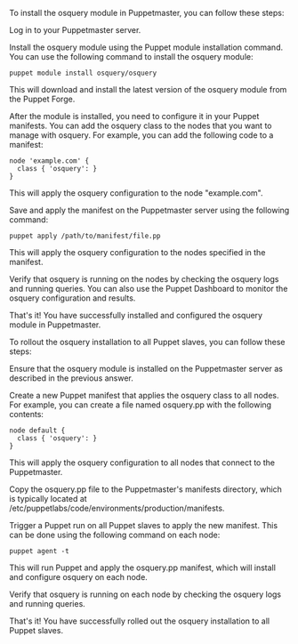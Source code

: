 To install the osquery module in Puppetmaster, you can follow these steps:

Log in to your Puppetmaster server.

Install the osquery module using the Puppet module installation command. You can use the following command to install the osquery module:

```
puppet module install osquery/osquery
```

This will download and install the latest version of the osquery module from the Puppet Forge.

After the module is installed, you need to configure it in your Puppet manifests. You can add the osquery class to the nodes that you want to manage with osquery. For example, you can add the following code to a manifest:

```
node 'example.com' {
  class { 'osquery': }
}
```

This will apply the osquery configuration to the node "example.com".

Save and apply the manifest on the Puppetmaster server using the following command:

```
puppet apply /path/to/manifest/file.pp
```

This will apply the osquery configuration to the nodes specified in the manifest.

Verify that osquery is running on the nodes by checking the osquery logs and running queries. You can also use the Puppet Dashboard to monitor the osquery configuration and results.

That's it! You have successfully installed and configured the osquery module in Puppetmaster.


To rollout the osquery installation to all Puppet slaves, you can follow these steps:

Ensure that the osquery module is installed on the Puppetmaster server as described in the previous answer.

Create a new Puppet manifest that applies the osquery class to all nodes. For example, you can create a file named osquery.pp with the following contents:

```
node default {
  class { 'osquery': }
}
```

This will apply the osquery configuration to all nodes that connect to the Puppetmaster.

Copy the osquery.pp file to the Puppetmaster's manifests directory, which is typically located at /etc/puppetlabs/code/environments/production/manifests.

Trigger a Puppet run on all Puppet slaves to apply the new manifest. This can be done using the following command on each node:

```
puppet agent -t
```


This will run Puppet and apply the osquery.pp manifest, which will install and configure osquery on each node.

Verify that osquery is running on each node by checking the osquery logs and running queries.

That's it! You have successfully rolled out the osquery installation to all Puppet slaves.


